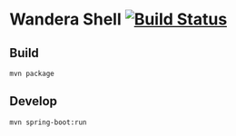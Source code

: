 # Wandera Shell [![Build Status](https://travis-ci.org/martiner/wandera-shell.png?branch=master)](https://travis-ci.org/martiner/wandera-shell)

## Build

```
mvn package
```

## Develop

```
mvn spring-boot:run
```